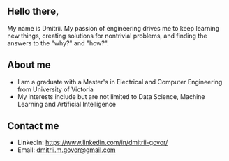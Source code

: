 ## Hello there,

My name is Dmitrii. My passion of engineering drives me to keep learning new things, creating solutions for nontrivial problems, and finding the answers to the "why?" and "how?".

## About me

* I am a graduate with a Master's in Electrical and Computer Engineering from University of Victoria
* My interests include but are not limited to Data Science, Machine Learning and Artificial Intelligence

## Contact me

* LinkedIn: https://www.linkedin.com/in/dmitrii-govor/
* Email: dmitrii.m.govor@gmail.com

<!---
dgovor/dgovor is a ✨ special ✨ repository because its `README.md` (this file) appears on your GitHub profile.
You can click the Preview link to take a look at your changes.
--->

